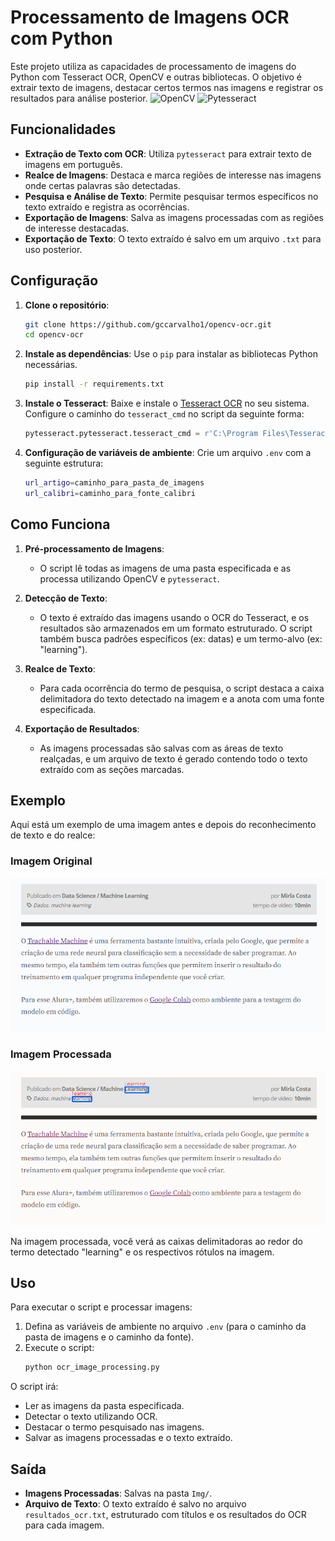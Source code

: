 ﻿# Processamento de Imagens OCR com Python

Este projeto utiliza as capacidades de processamento de imagens do Python com Tesseract OCR, OpenCV e outras bibliotecas. O objetivo é extrair texto de imagens, destacar certos termos nas imagens e registrar os resultados para análise posterior.
![OpenCV](https://img.shields.io/badge/OpenCV-4.5.5-brightgreen)
![Pytesseract](https://img.shields.io/badge/Pytesseract-0.3.10-blue)


## Funcionalidades

- **Extração de Texto com OCR**: Utiliza `pytesseract` para extrair texto de imagens em português.
- **Realce de Imagens**: Destaca e marca regiões de interesse nas imagens onde certas palavras são detectadas.
- **Pesquisa e Análise de Texto**: Permite pesquisar termos específicos no texto extraído e registra as ocorrências.
- **Exportação de Imagens**: Salva as imagens processadas com as regiões de interesse destacadas.
- **Exportação de Texto**: O texto extraído é salvo em um arquivo `.txt` para uso posterior.

## Configuração

1. **Clone o repositório**:
    ```bash
    git clone https://github.com/gccarvalho1/opencv-ocr.git
    cd opencv-ocr
    ```

2. **Instale as dependências**:
    Use o `pip` para instalar as bibliotecas Python necessárias.
    ```bash
    pip install -r requirements.txt
    ```

3. **Instale o Tesseract**:
    Baixe e instale o [Tesseract OCR](https://github.com/tesseract-ocr/tesseract) no seu sistema. Configure o caminho do `tesseract_cmd` no script da seguinte forma:
    ```python
    pytesseract.pytesseract.tesseract_cmd = r'C:\Program Files\Tesseract\tesseract.exe'
    ```

4. **Configuração de variáveis de ambiente**:
    Crie um arquivo `.env` com a seguinte estrutura:
    ```bash
    url_artigo=caminho_para_pasta_de_imagens
    url_calibri=caminho_para_fonte_calibri
    ```

## Como Funciona

1. **Pré-processamento de Imagens**:
   - O script lê todas as imagens de uma pasta especificada e as processa utilizando OpenCV e `pytesseract`.
   
2. **Detecção de Texto**:
   - O texto é extraído das imagens usando o OCR do Tesseract, e os resultados são armazenados em um formato estruturado. O script também busca padrões específicos (ex: datas) e um termo-alvo (ex: "learning").

3. **Realce de Texto**:
   - Para cada ocorrência do termo de pesquisa, o script destaca a caixa delimitadora do texto detectado na imagem e a anota com uma fonte especificada.

4. **Exportação de Resultados**:
   - As imagens processadas são salvas com as áreas de texto realçadas, e um arquivo de texto é gerado contendo todo o texto extraído com as seções marcadas.

## Exemplo

Aqui está um exemplo de uma imagem antes e depois do reconhecimento de texto e do realce:

### Imagem Original

![Imagem Original](/artigo/Aula5-Visao.png)

### Imagem Processada

![Imagem Processada](/Img/OCR_Aula5-Visao.png)


Na imagem processada, você verá as caixas delimitadoras ao redor do termo detectado "learning" e os respectivos rótulos na imagem.

## Uso

Para executar o script e processar imagens:

1. Defina as variáveis de ambiente no arquivo `.env` (para o caminho da pasta de imagens e o caminho da fonte).
2. Execute o script:
    ```bash
    python ocr_image_processing.py
    ```

O script irá:
- Ler as imagens da pasta especificada.
- Detectar o texto utilizando OCR.
- Destacar o termo pesquisado nas imagens.
- Salvar as imagens processadas e o texto extraído.

## Saída

- **Imagens Processadas**: Salvas na pasta `Img/`.
- **Arquivo de Texto**: O texto extraído é salvo no arquivo `resultados_ocr.txt`, estruturado com títulos e os resultados do OCR para cada imagem.
